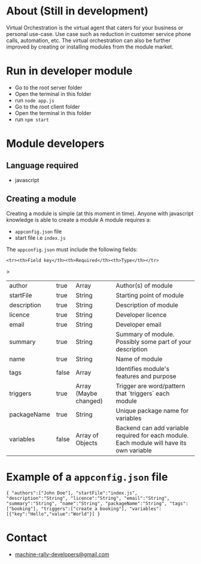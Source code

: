 # About (Still in development)

Virtual Orchestration is the virtual agent that caters for your business or personal use-case. Use case such as reduction in customer service phone calls, automation, etc. The virtual orchestration can also be further improved by creating or installing modules from the module market.

# Run in developer module

- Go to the root server folder
- Open the terminal in this folder
- run `node app.js`
- Go to the root client folder
- Open the terminal in this folder
- run `npm start`

# Module developers

## Language required

- javascript

## Creating a module

Creating a module is simple (at this moment in time). Anyone with javascript knowledge is able to create a module
A module requires a:

- `appconfig.json` file
- start file i.e `index.js`

The `appconfig.json` must include the following fields:

<table>

    <tr><th>Field key</th><th>Required</th><th>Type</th></tr>

  <tr><td>author</td>><td>true</td><td>Array</td><td>Author(s) of module</td></tr>
  <tr><td>startFile</td><td>true</td><td>String</td><td>Starting point of module</td></tr>
  <tr><td>description</td><td>true</td><td>String</td><td>Description of module</td></tr>
  <tr><td>licence</td><td>true</td><td>String</td><td>Developer licence</td></tr>
  <tr><td>email</td><td>true</td><td>String</td><td>Developer email</td></tr>
  <tr><td>summary</td><td>true</td><td>String</td><td>Summary of module. Possibly some part of your description</td></tr>
  <tr><td>name</td><td>true</td><td>String</td><td>Name of module</td></tr>
  <tr><td>tags</td><td>false</td><td>Array</td><td>Identifies module's features and purpose</td></tr>
  <tr><td>triggers</td><td>true</td><td>Array (Maybe changed)</td><td>Trigger are word/pattern that `triggers` each module</td></tr>
  <tr><td>packageName</td><td>true</td><td>String</td><td>Unique package name for variables</td></tr>
  <tr><td>variables</td><td>false</td><td>Array of Objects</td><td>Backend can add variable required for each module. Each module will have its own variable</td></tr>
</table>

# Example of a `appconfig.json` file

`{ "authors":["John Doe"], "startFile":"index.js", "description":"String", "licence":"String", "email":"String", "summary":"String", "name":"String", "packageName":"String", "tags":["booking"], "triggers":["create a booking"], "variables":[{"key":"Hello","value":"World"}] }`

# Contact

- machine-rally-developers@gmail.com
